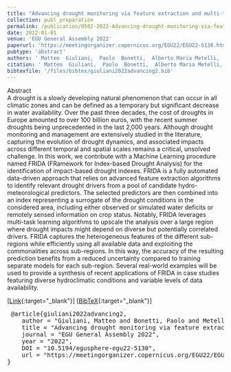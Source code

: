 ```yaml
---
title: "Advancing drought monitoring via feature extraction and multi-task learning algorithms"
collection: publ_preparation
permalink: /publication/0502-2022-Advancing-drought-monitoring-via-feature-extraction-and-multi-task-learning-algorithms
date: 2022-01-01
venue: 'EGU General Assembly 2022'
paperurl: 'https://meetingorganizer.copernicus.org/EGU22/EGU22-5130.html'
pubtype: 'abstract'
authors: ' Matteo  Giuliani,  Paolo  Bonetti,  Alberto Maria Metelli,  Marcello  Restelli, and  Andrea  Castelletti'
citation: ' Matteo  Giuliani,  Paolo  Bonetti,  Alberto Maria Metelli,  Marcello  Restelli, and  Andrea  Castelletti&quot;Advancing drought monitoring via feature extraction and multi-task learning algorithms.&quot; EGU General Assembly 2022, 2022'
bibtexfile: '/files/bibtex/giuliani2022advancing2.bib'
---
```

Abstract
 <br> A drought is a slowly developing natural phenomenon that can occur in all climatic zones and can be defined as a temporary but significant decrease in water availability. Over the past three decades, the cost of droughts in Europe amounted to over 100 billion euros, with the recent summer droughts being unprecedented in the last 2,000 years. Although drought monitoring and management are extensively studied in the literature, capturing the evolution of drought dynamics, and associated impacts across different temporal and spatial scales remains a critical, unsolved challenge. In this work, we contribute with a Machine Learning procedure named FRIDA (FRamework for Index-based Drought Analysis) for the identification of impact-based drought indexes. FRIDA is a fully automated data-driven approach that relies on advanced feature extraction algorithms to identify relevant drought drivers from a pool of candidate hydro-meteorological predictors. The selected predictors are then combined into an index representing a surrogate of the drought conditions in the considered area, including either observed or simulated water deficits or remotely sensed information on crop status. Notably, FRIDA leverages multi-task learning algorithms to upscale the analysis over a large region where drought impacts might depend on diverse but potentially correlated drivers. FRIDA captures the heterogeneous features of the different sub-regions while efficiently using all available data and exploiting the commonalities across sub-regions. In this way, the accuracy of the resulting prediction benefits from a reduced uncertainty compared to training separate models for each sub-region. Several real-world examples will be used to provide a synthesis of recent applications of FRIDA in case studies featuring diverse hydroclimatic conditions and variable levels of data availability. <br> 

 [[Link](https://meetingorganizer.copernicus.org/EGU22/EGU22-5130.html){:target="_blank"}] [[BibTeX](/files/bibtex/giuliani2022advancing2.bib){:target="_blank"}] 
<pre> @article{giuliani2022advancing2,
    author = "Giuliani, Matteo and Bonetti, Paolo and Metelli, Alberto Maria and Restelli, Marcello and Castelletti, Andrea",
    title = "Advancing drought monitoring via feature extraction and multi-task learning algorithms",
    journal = "EGU General Assembly 2022",
    year = "2022",
    DOI = "10.5194/egusphere-egu22-5130",
    url = "https://meetingorganizer.copernicus.org/EGU22/EGU22-5130.html"
} </pre>
